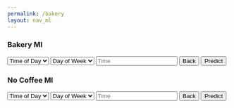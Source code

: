 ```yaml
---
permalink: /bakery
layout: nav_ml
---
```


<html>
    <head>
        <meta charset="UTF-8">
        <meta name="viewport" content="width=device-width, initial-scale=1.0">
        <title>Bakery ML</title>
        <link rel="stylesheet" href="bakery-style.css"> 
    </head>
    <body>
        <div class="container">
            <form class="signUp">
                <h3>Bakery Ml</h3>
                <p id="resultx" aria-hidden="true"></p>
                    <select id="TimeOfDay">
                        <option disabled selected>Time of Day</option>
                        <option value="Morning">Morning</option>
                        <option value="Afternoon">Afternoon</option>
                    </select> 
                    <select id="DayOfWeek">
                        <option disabled selected>Day of Week</option>
                        <option value="Weekend">Weekend</option>
                        <option value="Weekday">Weekday</option>
                    </select>
                    <input id="time" type="text" placeholder="Time" onfocus="(this.type='time')">
                <button class="form-btn sx log-in" type="button">Back</button>
                <button class="form-btn dx"  type="button"  onclick="extra()">Predict</button>
            </form>
            <form class="signIn">
                <h3>
                    No Coffee Ml 
                </h3>
                <p id="resultx1" aria-hidden="true"></p>
                    <p id="resultx" aria-hidden="true"></p>
                    <select id="TimeOfDay1">
                        <option disabled selected>Time of Day</option>
                        <option value="Morning">Morning</option>
                        <option value="Afternoon">Afternoon</option>
                    </select> 
                    <select id="DayOfWeek1">
                        <option disabled selected>Day of Week</option>
                        <option value="Weekend">Weekend</option>
                        <option value="Weekday">Weekday</option>
                    </select>
                    <input id="time1" type="text" placeholder="Time" onfocus="(this.type='time')">
                <button class="form-btn sx back" type="button">Back</button>
                <button class="form-btn dx"  type="button"  onclick="extrax()">Predict</button>
            </form>
        </div>
    </body>
</html>
<script>
    document.querySelector(".log-in").addEventListener("click", function() {
        document.querySelector(".signIn").classList.add("active-dx");
        document.querySelector(".signUp").classList.add("inactive-sx");
        document.querySelector(".signUp").classList.remove("active-sx");
        document.querySelector(".signIn").classList.remove("inactive-dx");
    });
    document.querySelector(".back").addEventListener("click", function() {
        document.querySelector(".signUp").classList.add("active-sx");
        document.querySelector(".signIn").classList.add("inactive-dx");
        document.querySelector(".signIn").classList.remove("active-dx");
        document.querySelector(".signUp").classList.remove("inactive-sx");
    });
</script>
<script>
    function extra() {
            var dom = document.getElementById('resultx');
            var TOD = document.getElementById('TimeOfDay').value;
            var DOW = document.getElementById('DayOfWeek').value;
            var time = document.getElementById('time');
            var enteredTime = time.value + ":00"
            var payload = {
                Time: enteredTime,
                DayPart: TOD,
                DayType: DOW,
            };
            var url = 'http://127.0.0.1:8086/api/food/predict'
            var json = JSON.stringify(payload);
            console.log(json)
            const authOptions = {
                method: 'POST',
                headers: { 'Content-Type': 'application/json' },
                body: json,
                credentials: 'include'
            };
            fetch(url, authOptions)
                .then(response => {
                    if (!response.ok) {
                        throw new Error(`HTTP error! Status: ${response.status}`);
                    }
                    return response.json();
                })
                .then(data => {
                    console.log('success', data);
                    dom.innerText = "Predicted Item: " + data["item"]
                // Display in alert
                    alert("Predicted Item: " + data["item"]);
                })                
                .catch(error => {
                    console.error('error', error);
                    // Handle error
                    dom.innerText = "Error occurred";
                });
        }
    function extrax() {
            var dom = document.getElementById('resultx1');
            var TOD = document.getElementById('TimeOfDay1').value;
            var DOW = document.getElementById('DayOfWeek1').value;
            var time = document.getElementById('time1');
            var enteredTime = time.value + ":00"
            var payload = {
                Time: enteredTime,
                DayPart: TOD,
                DayType: DOW,
            };
            var url = 'http://127.0.0.1:8086/api/bakery/predict'
            var json = JSON.stringify(payload);
            console.log(json)
            const authOptions = {
                method: 'POST',
                headers: { 'Content-Type': 'application/json' },
                body: json,
                credentials: 'include'
            };
            fetch(url, authOptions)
                .then(response => {
                    if (!response.ok) {
                        throw new Error(`HTTP error! Status: ${response.status}`);
                    }
                    return response.json();
                })
                .then(data => {
                    console.log('success', data);
                    dom.innerText = "Predicted Item: " + data["item"]
                // Display in alert
                    alert("Predicted Item: " + data["item"]);
                })                
                .catch(error => {
                    console.error('error', error);
                    // Handle error
                    dom.innerText = "Error occurred";
                });
        }
</script>